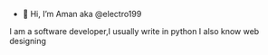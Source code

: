 - 👋 Hi, I’m Aman aka @electro199 

I am a software developer,I usually write in python I also know web designing 
